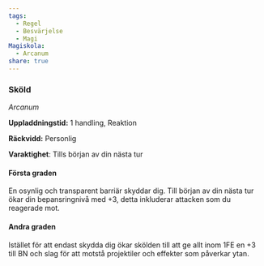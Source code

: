 ```yaml
---
tags:
  - Regel
  - Besvärjelse
  - Magi
Magiskola:
  - Arcanum
share: true
---
```

### Sköld
*Arcanum*

**Uppladdningstid:** 1 handling, Reaktion

**Räckvidd:** Personlig

**Varaktighet**: Tills början av din nästa tur

#### Första graden
En osynlig och transparent barriär skyddar dig. Till början av din nästa tur ökar din bepansringnivå med +3, detta inkluderar attacken som du reagerade mot.

#### Andra graden
Istället för att endast skydda dig ökar skölden till att ge allt inom 1FE en +3 till BN och slag för att motstå projektiler och effekter som påverkar ytan.